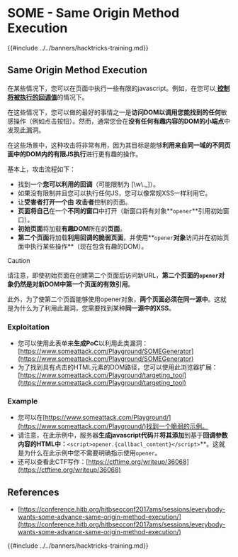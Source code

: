 # SOME - Same Origin Method Execution

{{#include ../../banners/hacktricks-training.md}}

## Same Origin Method Execution

在某些情况下，您可以在页面中执行一些有限的javascript。例如，在您可以[ **控制将被执行的回调值**](#javascript-function)的情况下。

在这些情况下，您可以做的最好的事情之一是**访问DOM以调用您能找到的任何**敏感操作（例如点击按钮）。然而，通常您会在**没有任何有趣内容的DOM的小端点**中发现此漏洞。

在这些场景中，这种攻击将非常有用，因为其目标是能够**利用来自同一域的不同页面中的DOM内的有限JS执行**进行更有趣的操作。

基本上，攻击流程如下：

- 找到一个**您可以利用的回调**（可能限制为 \[\w\\.\_]）。
- 如果没有限制并且您可以执行任何JS，您可以像常规XSS一样利用它。
- 让**受害者打开一个由** **攻击者**控制的页面。
- **页面将自己**在一个**不同的窗口**中打开（新窗口将有对象**`opener`**引用初始窗口）。
- **初始页面**将加载**有趣DOM**所在的**页面**。
- **第二个页面**将加载**利用回调的脆弱页面**，并使用**`opener`**对象**访问并在初始页面中执行某些操作**（现在包含有趣的DOM）。

> [!CAUTION]
> 请注意，即使初始页面在创建第二个页面后访问新URL，**第二个页面的`opener`对象仍然是对新DOM中第一个页面的有效引用**。
>
> 此外，为了使第二个页面能够使用opener对象，**两个页面必须在同一源中**。这就是为什么为了利用此漏洞，您需要找到某种**同一源中的XSS**。

### Exploitation

- 您可以使用此表单来**生成PoC**以利用此类漏洞：[https://www.someattack.com/Playground/SOMEGenerator](https://www.someattack.com/Playground/SOMEGenerator)
- 为了找到具有点击的HTML元素的DOM路径，您可以使用此浏览器扩展：[https://www.someattack.com/Playground/targeting_tool](https://www.someattack.com/Playground/targeting_tool)

### Example

- 您可以在[https://www.someattack.com/Playground/](https://www.someattack.com/Playground/)找到一个脆弱的示例。
- 请注意，在此示例中，服务器**生成javascript代码**并**将其添加**到基于**回调参数内容的HTML中：**`<script>opener.{callbacl_content}</script>`**。这就是为什么在此示例中您不需要明确指示使用`opener`。
- 还可以查看此CTF写作：[https://ctftime.org/writeup/36068](https://ctftime.org/writeup/36068)

## References

- [https://conference.hitb.org/hitbsecconf2017ams/sessions/everybody-wants-some-advance-same-origin-method-execution/](https://conference.hitb.org/hitbsecconf2017ams/sessions/everybody-wants-some-advance-same-origin-method-execution/)

{{#include ../../banners/hacktricks-training.md}}

